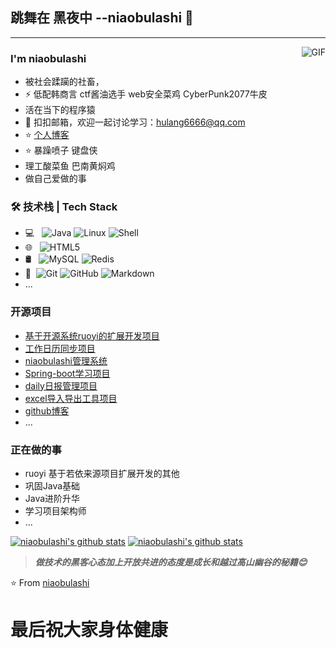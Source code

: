 ## 跳舞在 黑夜中 --niaobulashi 👋
---
<img align="right" alt="GIF" src="https://raw.githubusercontent.com/JoeyBling/JoeyBling/master/pic/pusheencode.gif" />

### I'm niaobulashi 

- 被社会蹂躏的社畜，
- ⚡ 低配韩商言 ctf酱油选手 web安全菜鸡 CyberPunk2077牛皮
- 活在当下的程序猿
- 💬 扣扣邮箱，欢迎一起讨论学习：[hulang6666@qq.com](mailto:hulang6666@qq.com)
- ⭐ <a href="https://niaobulashi.com/" target="_blank">个人博客</a>
- ⭐ 暴躁喷子 键盘侠
- 理工酸菜鱼 巴南黄焖鸡
- 做自己爱做的事


### 🛠 技术栈 | Tech Stack

- 💻 &#160; 
![Java](https://img.shields.io/badge/-Java-333333?style=flat&logo=Java&logoColor=007396)
![Linux](https://img.shields.io/badge/-Linux-333333?style=flat&logo=Linux&logoColor=FCC624)
![Shell](https://img.shields.io/badge/Bash-Shell-lightgrey)
- 🌐 &#160; ![HTML5](https://img.shields.io/badge/-HTML5-333333?style=flat&logo=HTML5)
- 🛢 &#160; ![MySQL](https://img.shields.io/badge/-MySQL-333333?style=flat&logo=mysql)
![Redis](https://img.shields.io/badge/Redis-3-red)
- 🔧 &#160;![Git](https://img.shields.io/badge/-Git-333333?style=flat&logo=git)
![GitHub](https://img.shields.io/badge/-GitHub-333333?style=flat&logo=github)
![Markdown](https://img.shields.io/badge/-Markdown-333333?style=flat&logo=markdown)
- ...

### 开源项目
- [基于开源系统ruoyi的扩展开发项目](https://github.com/niaobulashi/ruoyi)
- [工作日历同步项目](https://github.com/niaobulashi/calendar)
- [niaobulashi管理系统](https://github.com/niaobulashi/niaobulashi)
- [Spring-boot学习项目](https://github.com/niaobulashi/spring-boot-learning)
- [daily日报管理项目](https://github.com/niaobulashi/daily)
- [excel导入导出工具项目](https://github.com/niaobulashi/easy-excel)
- [github博客](https://github.com/niaobulashi/niaobulashi.com)
- ...

### 正在做的事
- ruoyi 基于若依来源项目扩展开发的其他
- 巩固Java基础
- Java进阶升华
- 学习项目架构师
- ...

[![niaobulashi's github stats](https://github-readme-stats.anuraghazra1.vercel.app/api/top-langs/?username=niaobulashi&theme=radical&hide_langs_below=1)](https://github.com/anuraghazra/github-readme-stats)
[![niaobulashi's github stats](https://github-readme-stats.vercel.app/api?username=niaobulashi&show_icons=true&theme=dark)](https://github.com/anuraghazra/github-readme-stats)


> ***做技术的黑客心态加上开放共进的态度是成长和越过高山幽谷的秘籍😊***


⭐️ From [niaobulashi](https://github.com/niaobulashi)



# 最后祝大家身体健康
